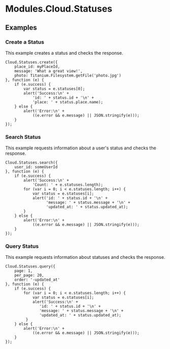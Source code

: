 # Modules.Cloud.Statuses

<ProxySummary/>

## Examples

### Create a Status

This example creates a status and checks the response.

    Cloud.Statuses.create({
        place_id: myPlaceId,
        message: 'What a great view!',
        photo: Titanium.Filesystem.getFile('photo.jpg')
    }, function (e) {
        if (e.success) {
            var status = e.statuses[0];
            alert('Success:\n' +
                'id: ' + status.id + '\n' +
                'place: ' + status.place.name);
        } else {
            alert('Error:\n' +
                ((e.error && e.message) || JSON.stringify(e)));
        }
    });

### Search Status

This example requests information about a user's status and checks the response.

    Cloud.Statuses.search({
        user_id: someUserId
    }, function (e) {
        if (e.success) {
            alert('Success:\n' +
                'Count: ' + e.statuses.length);
            for (var i = 0; i < e.statuses.length; i++) {
                var status = e.statuses[i];
                alert('id: ' + status.id + '\n' +
                      'message: ' + status.message + '\n' +
                      'updated_at: ' + status.updated_at);
            }
        } else {
            alert('Error:\n' +
                ((e.error && e.message) || JSON.stringify(e)));
        }
    });

### Query Status

This example requests information about statuses and checks the response.

    Cloud.Statuses.query({
        page: 1,
        per_page: 20,
        order: '-updated_at'
    }, function (e) {
        if (e.success) {
            for (var i = 0; i < e.statuses.length; i++) {
                var status = e.statuses[i];
                alert('Success:\n' +
                   'id: ' + status.id + '\n' +
                   'message: ' + status.message + '\n' +
                   'updated_at: ' + status.updated_at);
             }
        } else {
            alert('Error:\n' +
                ((e.error && e.message) || JSON.stringify(e)));
        }
    });

<ApiDocs/>
